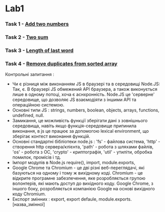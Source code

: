 # Lab1
### Task 1 - <a href="https://leetcode.com/problems/add-two-numbers/">Add two numbers</a>
### Task 2 - <a href="https://leetcode.com/problems/two-sum/">Two sum</a>
### Task 3 - <a href="https://leetcode.com/problems/length-of-last-word/">Length of last word</a>
### Task 4 - <a href="https://leetcode.com/problems/remove-duplicates-from-sorted-array/">Remove duplicates from sorted array</a>

Контрольні запитання : 
- Чи є різниця між виконанням JS в браузері та в середовищі Node.JS:
Так, є. В браузері JS обмежений API браузера, а також виконується лише в одному потоці, хоча є аснхронність.
Node.JS це 'серверне' середовище, що дозволяє JS взаємодіяти з іншими API та операційною системою.
- Основні типи JS : strings, numbers, boolean, objects, arrays, functions, undefined, null.
- Замикання, це можливість функції зберігати дані з зовнішнього середовища, навіть якщо функція-середовище припинила виконання, в js це працює за допомогою 
  lexical environment, що зберігає контест виконання функцій.
- Основні стандартні бібліотеки node.js : 'fs' - файлова система, 'http' - створення http сервера/клієнта, 'path' - робота з шляхами файлів,
 'os' - робота з ОС, 'crypto' - криптографія, 'util' - утиліти, обробка помилок, промісів і тд.
- Імпорт модулів в Node.js require(),  import, module.exports,
- Google Chrome та Chromium - це дві різні веб-переглядачі, які базуються на одному і тому ж вихідному коді. 
  Chromium - це відкрите програмне забезпечення, яке розробляється групою волонтерів, які мають доступ до вихідного коду. 
  Google Chrome, з іншого боку, розробляється компанією Google на основі вихідного коду Chromium.
- Експорт змінних : export, export defaule, module.exports.[назва_змінної]  
